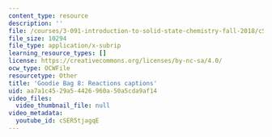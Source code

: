```yaml
---
content_type: resource
description: ''
file: /courses/3-091-introduction-to-solid-state-chemistry-fall-2018/cSER5tjagqE_captions.webvtt
file_size: 10294
file_type: application/x-subrip
learning_resource_types: []
license: https://creativecommons.org/licenses/by-nc-sa/4.0/
ocw_type: OCWFile
resourcetype: Other
title: 'Goodie Bag 8: Reactions captions'
uid: aa7a1c45-29a5-4426-960a-50a5cda9af14
video_files:
  video_thumbnail_file: null
video_metadata:
  youtube_id: cSER5tjagqE
---
```

